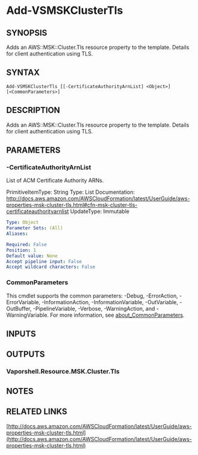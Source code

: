 # Add-VSMSKClusterTls

## SYNOPSIS
Adds an AWS::MSK::Cluster.Tls resource property to the template.
Details for client authentication using TLS.

## SYNTAX

```
Add-VSMSKClusterTls [[-CertificateAuthorityArnList] <Object>] [<CommonParameters>]
```

## DESCRIPTION
Adds an AWS::MSK::Cluster.Tls resource property to the template.
Details for client authentication using TLS.

## PARAMETERS

### -CertificateAuthorityArnList
List of ACM Certificate Authority ARNs.

PrimitiveItemType: String
Type: List
Documentation: http://docs.aws.amazon.com/AWSCloudFormation/latest/UserGuide/aws-properties-msk-cluster-tls.html#cfn-msk-cluster-tls-certificateauthorityarnlist
UpdateType: Immutable

```yaml
Type: Object
Parameter Sets: (All)
Aliases:

Required: False
Position: 1
Default value: None
Accept pipeline input: False
Accept wildcard characters: False
```

### CommonParameters
This cmdlet supports the common parameters: -Debug, -ErrorAction, -ErrorVariable, -InformationAction, -InformationVariable, -OutVariable, -OutBuffer, -PipelineVariable, -Verbose, -WarningAction, and -WarningVariable. For more information, see [about_CommonParameters](http://go.microsoft.com/fwlink/?LinkID=113216).

## INPUTS

## OUTPUTS

### Vaporshell.Resource.MSK.Cluster.Tls
## NOTES

## RELATED LINKS

[http://docs.aws.amazon.com/AWSCloudFormation/latest/UserGuide/aws-properties-msk-cluster-tls.html](http://docs.aws.amazon.com/AWSCloudFormation/latest/UserGuide/aws-properties-msk-cluster-tls.html)

